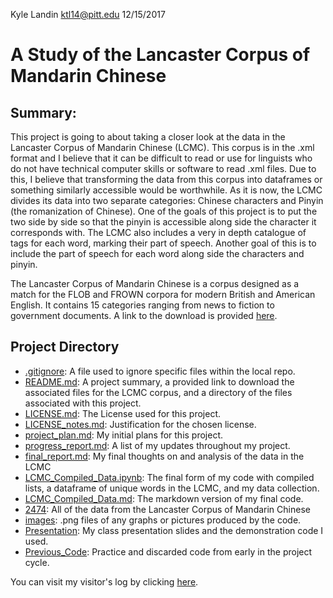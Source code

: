 Kyle Landin ktl14@pitt.edu 12/15/2017
# A Study of the Lancaster Corpus of Mandarin Chinese
## Summary:
This project is going to about taking a closer look at the data in the Lancaster Corpus of Mandarin Chinese (LCMC). This corpus is in the .xml format and I believe that it can be difficult to read or use for linguists who do not have technical computer skills or software to read .xml files. Due to this, I believe that transforming the data from this corpus into dataframes or something similarly accessible would be worthwhile. As it is now, the LCMC divides its data into two separate categories: Chinese characters and Pinyin (the romanization of Chinese). One of the goals of this project is to put the two side by side so that the pinyin is accessible along side the character it corresponds with. The LCMC also includes a very in depth catalogue of tags for each word, marking their part of speech. Another goal of this is to include the part of speech for each word along side the characters and pinyin.

The Lancaster Corpus of Mandarin Chinese is a corpus designed as a match for the FLOB and FROWN corpora for modern British and American English. It contains 15 categories ranging from news to fiction to government documents. A link to the download is provided [here](http://ota.ox.ac.uk/headers/2474.xml).

## Project Directory
- [.gitignore](Study_of_the_LCMC/.gitignore): A file used to ignore specific files within the local repo.
- [README.md](Study_of_the_LCMC/README.md): A project summary, a provided link to download the associated files for the LCMC corpus, and a directory of the files associated with this project.
- [LICENSE.md](Study_of_the_LCMC/LICENSE.md): The License used for this project.
- [LICENSE_notes.md](Study_of_the_LCMC/LICENSE_notes.md): Justification for the chosen license.
- [project_plan.md](Study_of_the_LCMC/project_plan.md): My initial plans for this project.
- [progress_report.md](Study_of_the_LCMC/progress_report.md): A list of my updates throughout my project.
- [final_report.md](Study_of_the_LCMC/final_report.md): My final thoughts on and analysis of the data in the LCMC
- [LCMC_Compiled_Data.ipynb](Study_of_the_LCMC/LCMC_Compiled_Data.ipynb): The final form of my code with compiled lists, a dataframe of unique words in the LCMC, and my data collection.
- [LCMC_Compiled_Data.md](Study_of_the_LCMC/LCMC_Compiled_Data.md): The markdown version of my final code.
- [2474](https://github.com/Data-Science-for-Linguists/Study_of_the_LCMC/tree/master/2474): All of the data from the Lancaster Corpus of Mandarin Chinese
- [images](https://github.com/Data-Science-for-Linguists/Study_of_the_LCMC/tree/master/images): .png files of any graphs or pictures produced by the code.
- [Presentation](https://github.com/Data-Science-for-Linguists/Study_of_the_LCMC/tree/master/Presentation): My class presentation slides and the demonstration code I used.
- [Previous_Code](https://github.com/Data-Science-for-Linguists/Study_of_the_LCMC/tree/master/Previous_Code): Practice and discarded code from early in the project cycle.

You can visit my visitor's log by clicking [here](https://github.com/Data-Science-for-Linguists/Shared-Repo/blob/master/todo10_visitors_log/visitors_log_KyleLandin.md).
